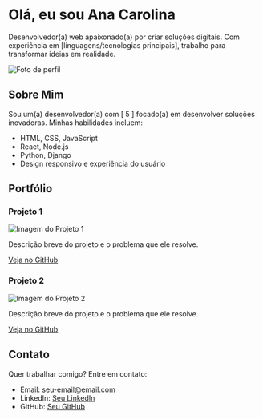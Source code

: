 <h1>Olá, eu sou Ana Carolina </h1>
<p>Desenvolvedor(a) web apaixonado(a) por criar soluções digitais. Com experiência em [linguagens/tecnologias principais], trabalho para transformar ideias em realidade.</p>
<img src="sua-foto.jpg" alt="Foto de perfil">
<h2>Sobre Mim</h2>
<p>Sou um(a) desenvolvedor(a) com [ 5 ] focado(a) em desenvolver soluções inovadoras. Minhas habilidades incluem:</p>
<ul>
  <li>HTML, CSS, JavaScript</li>
  <li>React, Node.js</li>
  <li>Python, Django</li>
  <li>Design responsivo e experiência do usuário</li>
</ul>
<h2>Portfólio</h2>
<div>
  <h3>Projeto 1</h3>
  <img src="projeto1.jpg" alt="Imagem do Projeto 1">
  <p>Descrição breve do projeto e o problema que ele resolve.</p>
  <a href="link-do-projeto-no-github">Veja no GitHub</a>
</div>
<div>
  <h3>Projeto 2</h3>
  <img src="projeto2.jpg" alt="Imagem do Projeto 2">
  <p>Descrição breve do projeto e o problema que ele resolve.</p>
  <a href="link-do-projeto-no-github">Veja no GitHub</a>
</div>
<h2>Contato</h2>
<p>Quer trabalhar comigo? Entre em contato:</p>
<ul>
  <li>Email: <a href="mailto:seu-email@email.com">seu-email@email.com</a></li>
  <li>LinkedIn: <a href="https://linkedin.com/in/seuusuario">Seu LinkedIn</a></li>
  <li>GitHub: <a href="https://github.com/seuusuario">Seu GitHub</a></li>
</ul>
